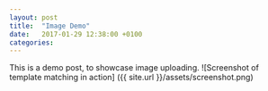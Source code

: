 ```yaml
---
layout: post
title:  "Image Demo"
date:   2017-01-29 12:38:00 +0100
categories:
---
```

This is a demo post, to showcase image uploading.
![Screenshot of template matching in action] ({{ site.url }}/assets/screenshot.png)
